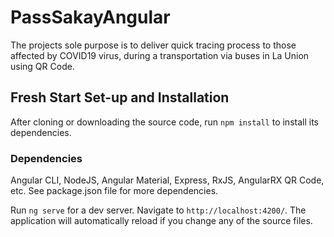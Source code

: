 # PassSakayAngular

The projects sole purpose is to deliver quick tracing process to those affected by COVID19 virus, during a transportation via buses in La Union using QR Code.

## Fresh Start Set-up and Installation
After cloning or downloading the source code, run `npm install` to install its dependencies.
### Dependencies
Angular CLI, NodeJS, Angular Material, Express, RxJS, AngularRX QR Code, etc. See package.json file for more dependencies.

Run `ng serve` for a dev server. Navigate to `http://localhost:4200/`. The application will automatically reload if you change any of the source files.

